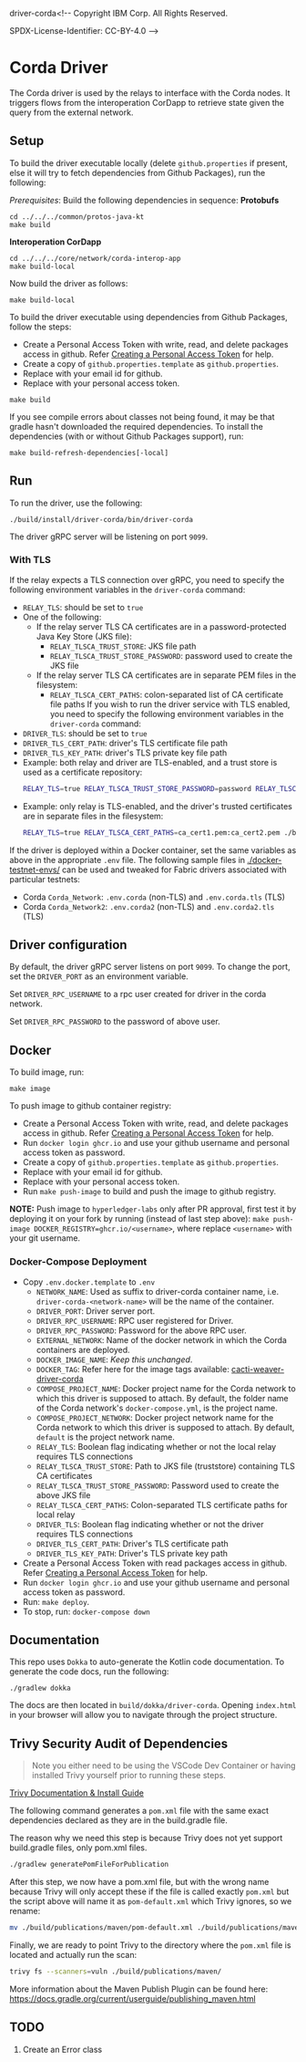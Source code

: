 driver-corda<!--
 Copyright IBM Corp. All Rights Reserved.

 SPDX-License-Identifier: CC-BY-4.0
 -->
# Corda Driver

The Corda driver is used by the relays to interface with the Corda nodes. It
triggers flows from the interoperation CorDapp to retrieve state given the query
from the external network.

## Setup

To build the driver executable locally (delete `github.properties` if present, else it will try to fetch dependencies from Github Packages), run the following:

_Prerequisites_: Build the following dependencies in sequence:
**Protobufs**
```
cd ../../../common/protos-java-kt
make build
```
**Interoperation CorDapp**
```
cd ../../../core/network/corda-interop-app
make build-local
```

Now build the driver as follows:
```
make build-local
```

To build the driver executable using dependencies from Github Packages, follow the steps:
* Create a Personal Access Token with write, read, and delete packages access in github. Refer [Creating a Personal Access Token](https://docs.github.com/en/github/authenticating-to-github/keeping-your-account-and-data-secure/creating-a-personal-access-token) for help.
* Create a copy of `github.properties.template` as `github.properties`.
* Replace <GITHUB Email> with your email id for github.
* Replace <GITHUB Personal Access Token> with your personal access token.

```
make build
```

If you see compile errors about classes not being found, it may be that gradle
hasn't downloaded the required dependencies. To install the dependencies (with or without Github Packages support), run:

```
make build-refresh-dependencies[-local]
```

## Run

To run the driver, use the following:

```
./build/install/driver-corda/bin/driver-corda
```

The driver gRPC server will be listening on port `9099`.

### With TLS

If the relay expects a TLS connection over gRPC, you need to specify the following environment variables in the `driver-corda` command:
- `RELAY_TLS`: should be set to `true`
- One of the following:
  * If the relay server TLS CA certificates are in a password-protected Java Key Store (JKS file):
    - `RELAY_TLSCA_TRUST_STORE`: JKS file path
    - `RELAY_TLSCA_TRUST_STORE_PASSWORD`: password used to create the JKS file
  * If the relay server TLS CA certificates are in separate PEM files in the filesystem:
    - `RELAY_TLSCA_CERT_PATHS`: colon-separated list of CA certificate file paths
If you wish to run the driver service with TLS enabled, you need to specify the following environment variables in the `driver-corda` command:
- `DRIVER_TLS`: should be set to `true`
- `DRIVER_TLS_CERT_PATH`: driver's TLS certificate file path
- `DRIVER_TLS_KEY_PATH`: driver's TLS private key file path
- Example: both relay and driver are TLS-enabled, and a trust store is used as a certificate repository:
  ```bash
  RELAY_TLS=true RELAY_TLSCA_TRUST_STORE_PASSWORD=password RELAY_TLSCA_TRUST_STORE=trust_store.jks DRIVER_TLS=true DRIVER_TLS_CERT_PATH=cert.pem DRIVER_TLS_KEY_PATH=key.pem ./build/install/driver-corda/bin/driver-corda
  ```
- Example: only relay is TLS-enabled, and the driver's trusted certificates are in separate files in the filesystem:
  ```bash
  RELAY_TLS=true RELAY_TLSCA_CERT_PATHS=ca_cert1.pem:ca_cert2.pem ./build/install/driver-corda/bin/driver-corda
  ```

If the driver is deployed within a Docker container, set the same variables as above in the appropriate `.env` file. The following sample files in [./docker-testnet-envs/](./docker-testnet-envs) can be used and tweaked for Fabric drivers associated with particular testnets:
- Corda `Corda_Network`: `.env.corda` (non-TLS) and `.env.corda.tls` (TLS)
- Corda `Corda_Network2`: `.env.corda2` (non-TLS) and `.env.corda2.tls` (TLS)

## Driver configuration

By default, the driver gRPC server listens on port `9099`. To change the port, set 
the `DRIVER_PORT` as an environment variable. 

Set `DRIVER_RPC_USERNAME` to a rpc user created for driver in the corda network.

Set `DRIVER_RPC_PASSWORD` to the password of above user.

## Docker

To build image, run:
```
make image
```

To push image to github container registry:

* Create a Personal Access Token with write, read, and delete packages access in github. Refer [Creating a Personal Access Token](https://docs.github.com/en/github/authenticating-to-github/keeping-your-account-and-data-secure/creating-a-personal-access-token) for help.
* Run `docker login ghcr.io` and use your github username and personal access token as password.
* Create a copy of `github.properties.template` as `github.properties`.
* Replace <GITHUB Email> with your email id for github.
* Replace <GITHUB Personal Access Token> with your personal access token.
* Run `make push-image` to build and push the image to github registry.

**NOTE:** Push image to `hyperledger-labs` only after PR approval, first test it by deploying it on your fork by running (instead of last step above): `make push-image DOCKER_REGISTRY=ghcr.io/<username>`, where replace `<username>` with your git username.

### Docker-Compose Deployment

* Copy `.env.docker.template` to `.env`
    - `NETWORK_NAME`: Used as suffix to driver-corda container name, i.e. `driver-corda-<network-name>` will be the name of the container.
    - `DRIVER_PORT`: Driver server port.
    - `DRIVER_RPC_USERNAME`: RPC user registered for Driver.
    - `DRIVER_RPC_PASSWORD`: Password for the above RPC user.
    - `EXTERNAL_NETWORK`: Name of the docker network in which the Corda containers are deployed.
    - `DOCKER_IMAGE_NAME`: _Keep this unchanged_.
    - `DOCKER_TAG`: Refer here for the image tags available: [cacti-weaver-driver-corda](https://github.com/hyperledger/cacti/pkgs/container/cacti-weaver-driver-corda)
    - `COMPOSE_PROJECT_NAME`: Docker project name for the Corda network to which this driver is supposed to attach. By default, the folder name of the Corda network's `docker-compose.yml`, is the project name.
    - `COMPOSE_PROJECT_NETWORK`: Docker project network name for the Corda network to which this driver is supposed to attach. By default, `default` is the project network name.
    - `RELAY_TLS`: Boolean flag indicating whether or not the local relay requires TLS connections
    - `RELAY_TLSCA_TRUST_STORE`: Path to JKS file (truststore) containing TLS CA certificates
    - `RELAY_TLSCA_TRUST_STORE_PASSWORD`: Password used to create the above JKS file
    - `RELAY_TLSCA_CERT_PATHS`: Colon-separated TLS certificate paths for local relay
    - `DRIVER_TLS`: Boolean flag indicating whether or not the driver requires TLS connections
    - `DRIVER_TLS_CERT_PATH`: Driver's TLS certificate path
    - `DRIVER_TLS_KEY_PATH`: Driver's TLS private key path
* Create a Personal Access Token with read packages access in github. Refer [Creating a Personal Access Token](https://docs.github.com/en/github/authenticating-to-github/keeping-your-account-and-data-secure/creating-a-personal-access-token) for help.
* Run `docker login ghcr.io` and use your github username and personal access token as password.
* Run: `make deploy`.
* To stop, run: `docker-compose down`

## Documentation

This repo uses `Dokka` to auto-generate the Kotlin code documentation. To
generate the code docs, run the following:

```
./gradlew dokka
```

The docs are then located in `build/dokka/driver-corda`. Opening
`index.html` in your browser will allow you to navigate through the project
structure.

## Trivy Security Audit of Dependencies

> Note you either need to be using the VSCode Dev Container or having installed
> Trivy yourself prior to running these steps.

[Trivy Documentation & Install Guide](https://github.com/aquasecurity/trivy)

The following command generates a `pom.xml` file with the same exact dependencies
declared as they are in the build.gradle file.

The reason why we need this step is because Trivy does not yet support build.gradle
files, only pom.xml files.

```sh
./gradlew generatePomFileForPublication
```

After this step, we now have a pom.xml file, but with the wrong name because
Trivy will only accept these if the file is called exactly `pom.xml` but the
script above will name it as `pom-default.xml` which Trivy ignores, so we rename:

```sh
mv ./build/publications/maven/pom-default.xml ./build/publications/maven/pom.xml
```

Finally, we are ready to point Trivy to the directory where the `pom.xml` file
is located and actually run the scan:

```sh
trivy fs --scanners=vuln ./build/publications/maven/
```

More information about the Maven Publish Plugin can be found here:
https://docs.gradle.org/current/userguide/publishing_maven.html

## TODO

1. Create an Error class
